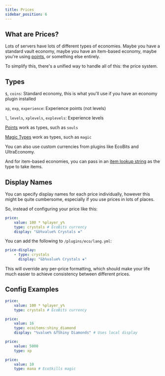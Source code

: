 ```yaml
---
title: Prices
sidebar_position: 6
---
```


## What are Prices?

Lots of servers have lots of different types of economies. Maybe you have a standard vault economy, maybe you have an
item-based economy, maybe you're using [points](https://plugins.auxilor.io/effects/points), or something else entirely.

To simplify this, there's a unified way to handle all of this: the price system.

## Types

`$`, `coins`: Standard economy, this is what you'll use if you have an economy plugin installed

`xp`, `exp`, `experience`: Experience points (not levels)

`l`, `levels`, `xplevels`, `explevels`: Experience levels

[Points](https://plugins.auxilor.io/effects/points) work as types, such as `souls`

[Magic Types](https://plugins.auxilor.io/ecoskills/magic) work as types, such as `magic`

You can also use custom currencies from plugins like EcoBits and UltraEconomy.

And for item-based economies, you can pass in
an [item lookup string](https://plugins.auxilor.io/all-plugins/the-item-lookup-system) as the type to take items.

## Display Names

You can specify display names for each price individually, however this might be quite
cumbersome, especially if you use prices in lots of places.

So, instead of configuring your price like this:

```yaml
price:
    value: 100 * %player_y%
    type: crystals # EcoBits currency
    display: "&b%value% Crystals ❖"
```

You can add the following to `/plugins/eco/lang.yml`:

```yaml
price-display:
    - type: crystals
      display: "&b%value% Crystals ❖"
```

This will override any per-price formatting, which should make your life much easier to achieve consistency
between different prices.

## Config Examples

```yaml
price:
    value: 100 * %player_y%
    type: crystals # EcoBits currency
```

```yaml
price:
    value: 16
    type: ecoitems:shiny_diamond
    display: "%value% &fShiny Diamonds" # Uses local display
```

```yaml
price:
    value: 5000
    type: xp
```

```yaml
price:
    value: 10
    type: mana # EcoSkills magic
```
